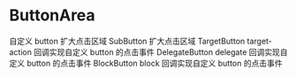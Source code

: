 # ButtonArea
自定义 button 扩大点击区域
SubButton  扩大点击区域
TargetButton  target-action 回调实现自定义 button 的点击事件
DelegateButton  delegate 回调实现自定义 button 的点击事件
BlockButton  block 回调实现自定义 button 的点击事件
